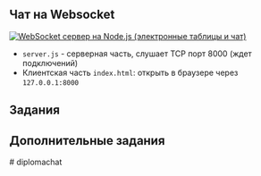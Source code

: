 ## Чат на Websocket

[![WebSocket сервер на Node.js (электронные таблицы и чат)](https://img.youtube.com/vi/Sf7ln3n16ws/0.jpg)](https://www.youtube.com/watch?v=Sf7ln3n16ws)

* `server.js` - серверная часть, слушает TCP порт 8000 (ждет подключений)
* Клиентская часть `index.html`: открыть в браузере через `127.0.0.1:8000`

## Задания

## Дополнительные задания
#   d i p l o m a c h a t  
 